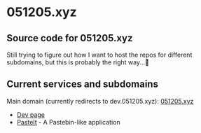 # 051205.xyz

## Source code for 051205.xyz
Still trying to figure out how I want to host the repos for different subdomains, 
but this is probably the right way...🙂

## Current services and subdomains
Main domain (currently redirects to dev.051205.xyz): [051205.xyz](https://051205.xyz)
- [Dev page](https://dev.051205.xyz)
- [PasteIt](https://paste.051205.xyz) - A Pastebin-like application